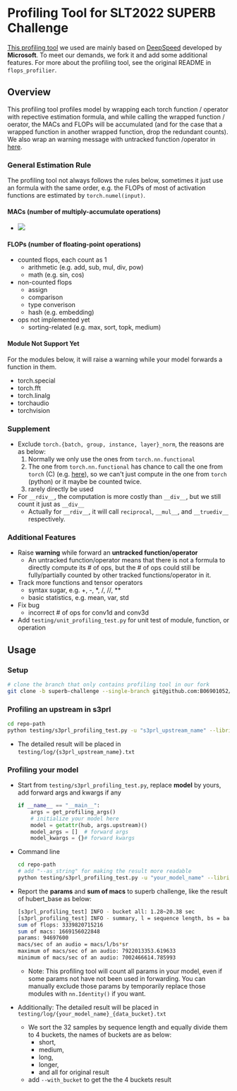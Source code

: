 # Profiling Tool for SLT2022 SUPERB Challenge

[This profiling tool](https://github.com/B06901052/DeepSpeed/tree/superb-challenge/flops_profiler) we used are mainly based on [DeepSpeed](https://github.com/microsoft/DeepSpeed/tree/master/deepspeed/profiling/flops_profiler) developed by **Microsoft**. To meet our demands, we fork it and add some additional features. For more about the profiling tool, see the original README in `flops_profilier`.

## Overview

This profiling tool profiles model by wrapping each torch function / operator with repective estimation formula, and while calling the wrapped function / oerator, the MACs and FLOPs will be accumulated (and for the case that a wrapped function in another wrapped function, drop the redundant counts). We also wrap an warning message with untracked function /operator in [here](#module-not-support-yet).

### General Estimation Rule

The profiling tool not always follows the rules below, sometimes it just use an formula with the same order, e.g. the FLOPs of most of activation functions are estimated by `torch.numel(input)`.

#### MACs (number of multiply-accumulate operations)

- <img src="https://render.githubusercontent.com/render/math?math=MACs=num(a \times b %2b c)\approx FLOPs\div 2">

#### FLOPs (number of floating-point operations)

- counted flops, each count as 1
  - arithmetic (e.g. add, sub, mul, div, pow)
  - math (e.g. sin, cos)
- non-counted flops
  - assign
  - comparison
  - type converison
  - hash (e.g. embedding)
- ops not implemented yet
  - sorting-related (e.g. max, sort, topk, medium)

#### Module Not Support Yet

For the modules below, it will raise a warning while your model forwards a function in them.

- torch.special
- torch.fft
- torch.linalg
- torchaudio
- torchvision

### Supplement

- Exclude `torch.{batch, group, instance, layer}_norm`, the reasons are as below:
  1. Normally we only use the ones from `torch.nn.functional`
  2. The one from `torch.nn.functional` has chance to call the one from `torch` (C) (e.g. [here](https://pytorch.org/docs/stable/_modules/torch/nn/functional.html#group_norm)), so we can't just compute in the one from `torch` (python) or it maybe be counted twice.
  3. rarely directly be used
- For `__rdiv__`, the computation is more costly than `__div__`, but we still count it just as `__div__`
  - Actually for `__rdiv__`, it will call `reciprocal`, `__mul__`, and `__truediv__` respectively.

### Additional Features

- Raise **warning** while forward an **untracked function/operator**
  - An untracked function/operator means that there is not a formula to directly compute its # of ops, but the # of ops could still be fully/partially counted by other tracked functions/operator in it.
- Track more functions and tensor operators
  - syntax sugar, e.g. +, -, *, /, //, **
  - basic statistics, e.g. mean, var, std
- Fix bug
  - incorrect # of ops for conv1d and conv3d
- Add `testing/unit_profiling_test.py` for unit test of module, function, or operation

## Usage

### Setup

```bash
# clone the branch that only contains profiling tool in our fork
git clone -b superb-challenge --single-branch git@github.com:B06901052/DeepSpeed.git
```

### Profiling an upstream in s3prl

```bash
cd repo-path
python testing/s3prl_profiling_test.py -u "s3prl_upstream_name" --libri_root "libri_root"
```

- The detailed result will be placed in `testing/log/{s3prl_upstream_name}.txt`

### Profiling your model

- Start from `testing/s3prl_profiling_test.py`, replace **model** by yours, add forward args and kwargs if any

  ```python
  if __name__ == "__main__":
      args = get_profiling_args()
      # initialize your model here
      model = getattr(hub, args.upstream)()
      model_args = []  # forward args
      model_kwargs = {}# forward kwargs
  ```

- Command line

  ```bash
  cd repo-path
  # add "--as_string" for making the result more readable
  python testing/s3prl_profiling_test.py -u "your_model_name" --libri_root "libri_root"
  ```

- Report the **params** and **sum of macs** to superb challenge, like the result of hubert_base as below:

  ```bash
  [s3prl_profiling_test] INFO - bucket all: 1.28~20.38 sec
  [s3prl_profiling_test] INFO - summary, l = sequence length, bs = batch size
  sum of flops: 3339820715216
  sum of macs: 1669156022848
  params: 94697600
  macs/sec of an audio = macs/l/bs*sr
  maximum of macs/sec of an audio: 7922013353.619633
  minimum of macs/sec of an audio: 7002466614.785993
  ```

  - Note: This profiling tool will count all params in your model, even if some params not have not been used in forwarding. You can manually exclude those params by temporarily replace those modules with `nn.Identity()` if you want.

- Additionally: The detailed result will be placed in `testing/log/{your_model_name}_{data_bucket}.txt`
  - We sort the 32 samples by sequence length and equally divide them to 4 buckets, the names of buckets are as below:
    - short,
    - medium,
    - long,
    - longer,
    - and all for original result
  - add `--with_bucket` to get the the 4 buckets result
